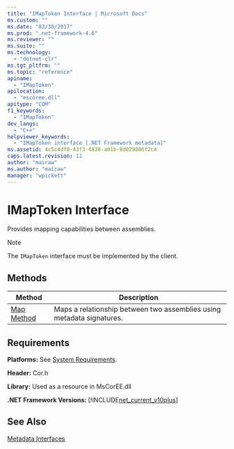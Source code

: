 ```yaml
---
title: "IMapToken Interface | Microsoft Docs"
ms.custom: ""
ms.date: "03/30/2017"
ms.prod: ".net-framework-4.6"
ms.reviewer: ""
ms.suite: ""
ms.technology: 
  - "dotnet-clr"
ms.tgt_pltfrm: ""
ms.topic: "reference"
apiname: 
  - "IMapToken"
apilocation: 
  - "mscoree.dll"
apitype: "COM"
f1_keywords: 
  - "IMapToken"
dev_langs: 
  - "C++"
helpviewer_keywords: 
  - "IMapToken interface [.NET Framework metadata]"
ms.assetid: 4c5c4df0-43f3-4830-a01b-8d029806f2c4
caps.latest.revision: 11
author: "mairaw"
ms.author: "mairaw"
manager: "wpickett"
---
```

# IMapToken Interface
Provides mapping capabilities between assemblies.  
  
> [!NOTE]
>  The `IMapToken` interface must be implemented by the client.  
  
## Methods  
  
|Method|Description|  
|------------|-----------------|  
|[Map Method](../../../../docs/framework/unmanaged-api/metadata/imaptoken-map-method.md)|Maps a relationship between two assemblies using metadata signatures.|  
  
## Requirements  
 **Platforms:** See [System Requirements](../../../../docs/framework/getting-started/system-requirements.md).  
  
 **Header:** Cor.h  
  
 **Library:** Used as a resource in MsCorEE.dll  
  
 **.NET Framework Versions:** [!INCLUDE[net_current_v10plus](../../../../includes/net-current-v10plus-md.md)]  
  
## See Also  
 [Metadata Interfaces](../../../../docs/framework/unmanaged-api/metadata/metadata-interfaces.md)